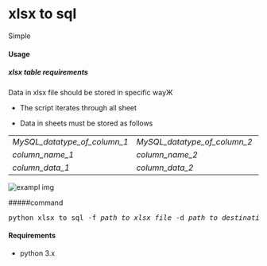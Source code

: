 # xlsx to sql

Simple


#### Usage

##### xlsx table requirements
Data in xlsx file should be stored in specific wayЖ

- The script iterates through all sheet 

- Data in sheets must be stored as follows
<table>
 <tr><td><i>MySQL_datatype_of_column_1</i> </td> 
    <td><i>MySQL_datatype_of_column_2</i> 
    <td><i>MySQL_datatype_of_column_3</i></td></tr>
 <tr><td><i>column_name_1</i> </td> 
    <td><i>column_name_2</i> 
    <td><i>column_name_3</i></td></tr>
 <tr><td><i>column_data_1</i> </td> 
    <td><i>column_data_2</i> 
    <td><i>column_data_3</i></td></tr>
</table>

<img src="https://i.ibb.co/0y6LbHY/exampl.png" alt="exampl img" ></a>

#####command
<pre>
python xlsx_to_sql -f <i>path_to_xlsx_file</i> -d <i>path_to_destination_sql_file</i>
</pre>

#### Requirements

- python 3.x
